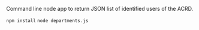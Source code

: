 Command line node app to return JSON list of identified users of the ACRD.

`npm install`
`node departments.js`